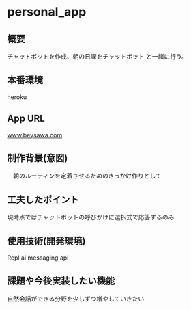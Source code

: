 # personal_app

## 概要
 チャットボットを作成、朝の日課をチャットボット と一緒に行う。

## 本番環境
 heroku

## App URL
 www.beysawa.com
 
## 制作背景(意図)
　朝のルーティンを定着させるためのきっかけ作りとして
 
## 工夫したポイント
 現時点ではチャットボットの呼びかけに選択式で応答するのみ
 
## 使用技術(開発環境)
 Repl ai
 messaging api

## 課題や今後実装したい機能
 自然会話ができる分野を少しずつ増やしていきたい
